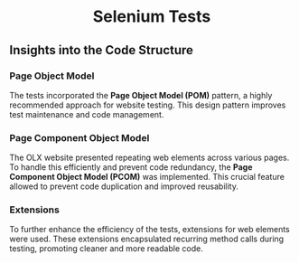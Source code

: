 <h1 align="center">
  Selenium Tests
</h1>
<h2 align="center>
  
  This repository is a testament to my journey of self-learning, where I have applied the Selenium framework in conjunction with xUnit to perform a series of tests on the OLX website. 
   
  It serves as a practical demonstration of my acquired skills and understanding of the fundamentals of the automated testing.
</h2>

## Insights into the Code Structure
### Page Object Model
The tests incorporated the **Page Object Model (POM)** pattern, a highly recommended approach for website testing. This design pattern improves test maintenance and code management.
### Page Component Object Model
The OLX website presented repeating web elements across various pages. To handle this efficiently and prevent code redundancy, the **Page Component Object Model (PCOM)** was implemented. This crucial feature allowed to prevent code duplication and improved reusability.
### Extensions
To further enhance the efficiency of the tests, extensions for web elements were used. These extensions encapsulated recurring method calls during testing, promoting cleaner and more readable code.
